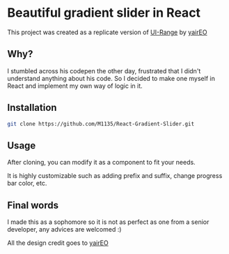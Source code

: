 # Beautiful gradient slider in React

This project was created as a replicate version of [UI-Range](https://github.com/yairEO/ui-range) by [yairEO](https://github.com/yairEO)

## Why?

I stumbled across his codepen the other day, frustrated that I didn't understand anything about his code.
So I decided to make one myself in React and implement my own way of logic in it.

## Installation

```bash
git clone https://github.com/M1135/React-Gradient-Slider.git
```
## Usage

After cloning, you can modify it as a component to fit your needs.

It is highly customizable such as adding prefix and suffix, change progress bar color, etc.

## Final words

I made this as a sophomore so it is not as perfect as one from a senior developer, any advices are welcomed :)

All the design credit goes to [yairEO](https://github.com/yairEO)